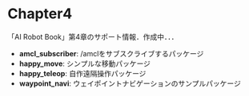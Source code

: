 # Chapter4
「AI Robot Book」第4章のサポート情報．作成中．．．

- **amcl_subscriber**: /amclをサブスクライブするパッケージ
- **happy_move**: シンプルな移動パッケージ
- **happy_teleop**: 自作遠隔操作パッケージ
- **waypoint_navi**: ウェイポイントナビゲーションのサンプルパッケージ
